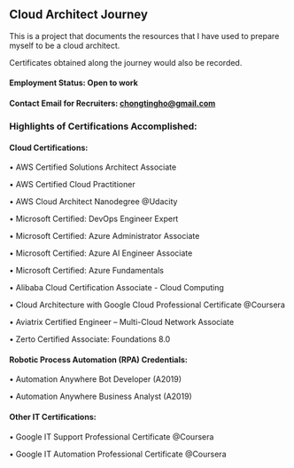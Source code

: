 ## Cloud Architect Journey

This is a project that documents the resources that I have used to prepare myself to be a cloud architect.

Certificates obtained along the journey would also be recorded.

#### Employment Status: Open to work

#### Contact Email for Recruiters: chongtingho@gmail.com


### Highlights of Certifications Accomplished:

#### Cloud Certifications:

• AWS Certified Solutions Architect Associate

• AWS Certified Cloud Practitioner

• AWS Cloud Architect Nanodegree @Udacity

• Microsoft Certified: DevOps Engineer Expert

• Microsoft Certified: Azure Administrator Associate

• Microsoft Certified: Azure AI Engineer Associate

• Microsoft Certified: Azure Fundamentals

• Alibaba Cloud Certification Associate - Cloud Computing

• Cloud Architecture with Google Cloud Professional Certificate @Coursera

• Aviatrix Certified Engineer – Multi-Cloud Network Associate

• Zerto Certified Associate: Foundations 8.0

#### Robotic Process Automation (RPA) Credentials:

• Automation Anywhere Bot Developer (A2019)

• Automation Anywhere Business Analyst (A2019)

#### Other IT Certifications:

• Google IT Support Professional Certificate @Coursera

• Google IT Automation Professional Certificate @Coursera
